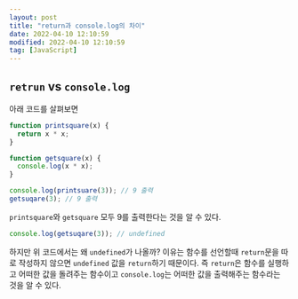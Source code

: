 ```yaml
---
layout: post
title: "return과 console.log의 차이"
date: 2022-04-10 12:10:59
modified: 2022-04-10 12:10:59
tag: [JavaScript]
---
```


## `retrun` vs `console.log`

아래 코드를 살펴보면

```javascript
function printsquare(x) {
  return x * x;
}

function getsquare(x) {
  console.log(x * x);
}

console.log(printsuare(3)); // 9 출력
getsuqare(3); // 9 출력
```

`printsquare`와 `getsquare` 모두 9를 출력한다는 것을 알 수 있다.

```javascript
console.log(getsuqare(3)); // undefined
```

하지만 위 코드에서는 왜 `undefined`가 나올까?
이유는 함수를 선언할때 `return`문을 따로 작성하지 않으면 `undefined` 값을 `return`하기 때문이다.
즉 `return`은 함수를 실행하고 어떠한 값을 돌려주는 함수이고 `console.log`는 어떠한 값을 출력해주는 함수라는 것을 알 수 있다.
